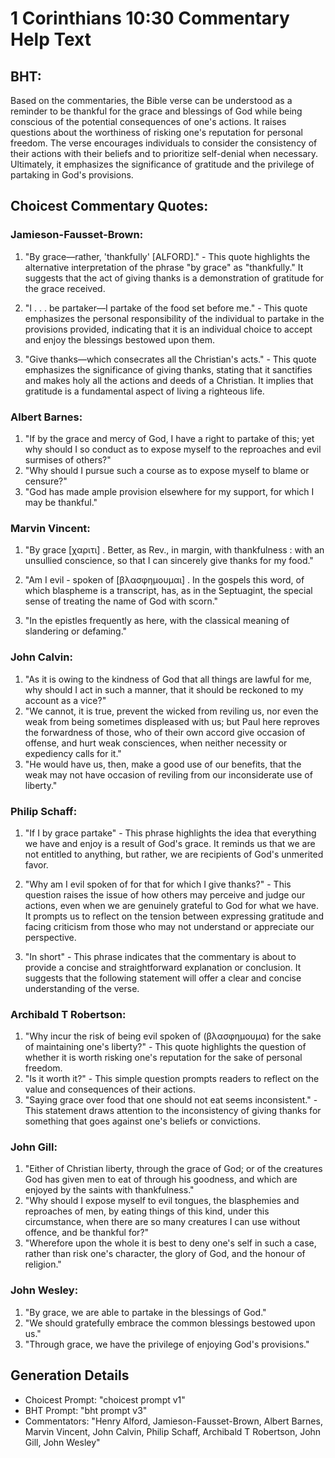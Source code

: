 # 1 Corinthians 10:30 Commentary Help Text

## BHT:
Based on the commentaries, the Bible verse can be understood as a reminder to be thankful for the grace and blessings of God while being conscious of the potential consequences of one's actions. It raises questions about the worthiness of risking one's reputation for personal freedom. The verse encourages individuals to consider the consistency of their actions with their beliefs and to prioritize self-denial when necessary. Ultimately, it emphasizes the significance of gratitude and the privilege of partaking in God's provisions.

## Choicest Commentary Quotes:
### Jamieson-Fausset-Brown:
1. "By grace—rather, 'thankfully' [ALFORD]." - This quote highlights the alternative interpretation of the phrase "by grace" as "thankfully." It suggests that the act of giving thanks is a demonstration of gratitude for the grace received.

2. "I . . . be partaker—I partake of the food set before me." - This quote emphasizes the personal responsibility of the individual to partake in the provisions provided, indicating that it is an individual choice to accept and enjoy the blessings bestowed upon them.

3. "Give thanks—which consecrates all the Christian's acts." - This quote emphasizes the significance of giving thanks, stating that it sanctifies and makes holy all the actions and deeds of a Christian. It implies that gratitude is a fundamental aspect of living a righteous life.

### Albert Barnes:
1. "If by the grace and mercy of God, I have a right to partake of this; yet why should I so conduct as to expose myself to the reproaches and evil surmises of others?"
2. "Why should I pursue such a course as to expose myself to blame or censure?"
3. "God has made ample provision elsewhere for my support, for which I may be thankful."

### Marvin Vincent:
1. "By grace [χαριτι] . Better, as Rev., in margin, with thankfulness : with an unsullied conscience, so that I can sincerely give thanks for my food." 

2. "Am I evil - spoken of [βλασφημουμαι] . In the gospels this word, of which blaspheme is a transcript, has, as in the Septuagint, the special sense of treating the name of God with scorn." 

3. "In the epistles frequently as here, with the classical meaning of slandering or defaming."

### John Calvin:
1. "As it is owing to the kindness of God that all things are lawful for me, why should I act in such a manner, that it should be reckoned to my account as a vice?"
2. "We cannot, it is true, prevent the wicked from reviling us, nor even the weak from being sometimes displeased with us; but Paul here reproves the forwardness of those, who of their own accord give occasion of offense, and hurt weak consciences, when neither necessity or expediency calls for it."
3. "He would have us, then, make a good use of our benefits, that the weak may not have occasion of reviling from our inconsiderate use of liberty."

### Philip Schaff:
1. "If I by grace partake" - This phrase highlights the idea that everything we have and enjoy is a result of God's grace. It reminds us that we are not entitled to anything, but rather, we are recipients of God's unmerited favor.

2. "Why am I evil spoken of for that for which I give thanks?" - This question raises the issue of how others may perceive and judge our actions, even when we are genuinely grateful to God for what we have. It prompts us to reflect on the tension between expressing gratitude and facing criticism from those who may not understand or appreciate our perspective.

3. "In short" - This phrase indicates that the commentary is about to provide a concise and straightforward explanation or conclusion. It suggests that the following statement will offer a clear and concise understanding of the verse.

### Archibald T Robertson:
1. "Why incur the risk of being evil spoken of (βλασφημουμα) for the sake of maintaining one's liberty?" - This quote highlights the question of whether it is worth risking one's reputation for the sake of personal freedom.
2. "Is it worth it?" - This simple question prompts readers to reflect on the value and consequences of their actions.
3. "Saying grace over food that one should not eat seems inconsistent." - This statement draws attention to the inconsistency of giving thanks for something that goes against one's beliefs or convictions.

### John Gill:
1. "Either of Christian liberty, through the grace of God; or of the creatures God has given men to eat of through his goodness, and which are enjoyed by the saints with thankfulness."
2. "Why should I expose myself to evil tongues, the blasphemies and reproaches of men, by eating things of this kind, under this circumstance, when there are so many creatures I can use without offence, and be thankful for?"
3. "Wherefore upon the whole it is best to deny one's self in such a case, rather than risk one's character, the glory of God, and the honour of religion."

### John Wesley:
1. "By grace, we are able to partake in the blessings of God."
2. "We should gratefully embrace the common blessings bestowed upon us."
3. "Through grace, we have the privilege of enjoying God's provisions."


## Generation Details
- Choicest Prompt: "choicest prompt v1"
- BHT Prompt: "bht prompt v3"
- Commentators: "Henry Alford, Jamieson-Fausset-Brown, Albert Barnes, Marvin Vincent, John Calvin, Philip Schaff, Archibald T Robertson, John Gill, John Wesley"
